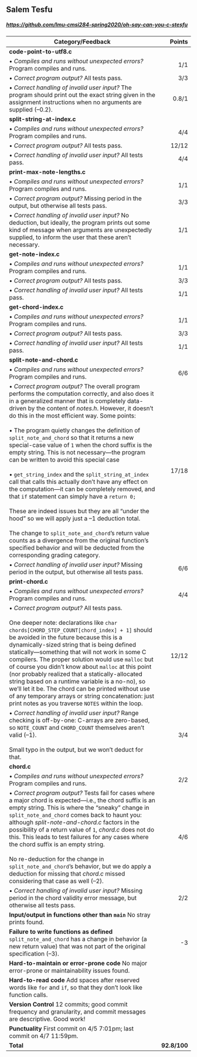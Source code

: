 

## Salem Tesfu

##### https://github.com/lmu-cmsi284-spring2020/oh-say-can-you-c-stesfu

| Category/Feedback | Points |
| --- | ---: |
| **code-point-to-utf8.c** | |
| • _Compiles and runs without unexpected errors?_ Program compiles and runs.  | 1/1 |
| • _Correct program output?_ All tests pass. | 3/3 |
| • _Correct handling of invalid user input?_ The program should print out the exact string given in the assignment instructions when no arguments are supplied (–0.2). | 0.8/1 |
| **split-string-at-index.c** | |
| • _Compiles and runs without unexpected errors?_ Program compiles and runs. | 4/4 |
| • _Correct program output?_ All tests pass. | 12/12 |
| • _Correct handling of invalid user input?_ All tests pass. | 4/4 |
| **print-max-note-lengths.c** | |
| • _Compiles and runs without unexpected errors?_ Program compiles and runs. | 1/1 |
| • _Correct program output?_ Missing period in the output, but otherwise all tests pass. | 3/3 |
| • _Correct handling of invalid user input?_ No deduction, but ideally, the program prints out some kind of message when arguments are unexpectedly supplied, to inform the user that these aren’t necessary. | 1/1 |
| **get-note-index.c** | |
| • _Compiles and runs without unexpected errors?_ Program compiles and runs.  | 1/1 |
| • _Correct program output?_ All tests pass. | 3/3 |
| • _Correct handling of invalid user input?_ All tests pass. | 1/1 |
| **get-chord-index.c** | |
| • _Compiles and runs without unexpected errors?_ Program compiles and runs.  | 1/1 |
| • _Correct program output?_ All tests pass. | 3/3 |
| • _Correct handling of invalid user input?_ All tests pass. | 1/1 |
| **split-note-and-chord.c** | |
| • _Compiles and runs without unexpected errors?_ Program compiles and runs. | 6/6 |
| • _Correct program output?_ The overall program performs the computation correctly, and also does it in a generalized manner that is completely data-driven by the content of _notes.h_. However, it doesn’t do this in the most efficient way. Some points:<br><br>• The program quietly changes the definition of `split_note_and_chord` so that it returns a new special-case value of `1` when the chord suffix is the empty string. This is not necessary—the program can be written to avoid this special case<br><br>• `get_string_index` and the `split_string_at_index` call that calls this actually don’t have any effect on the computation—it can be completely removed, and that `if` statement can simply have a `return 0;`<br><br>These are indeed issues but they are all “under the hood” so we will apply just a –1 deduction total.<br><br>The change to `split_note_and_chord`’s return value counts as a divergence from the original function’s specified behavior and will be deducted from the corresponding grading category. | 17/18 |
| • _Correct handling of invalid user input?_ Missing period in the output, but otherwise all tests pass. | 6/6 |
| **print-chord.c** | |
| • _Compiles and runs without unexpected errors?_ Program compiles and runs. | 4/4 |
| • _Correct program output?_ All tests pass.<br><br>One deeper note: declarations like `char chords[CHORD_STEP_COUNT[chord_index] + 1]` should be avoided in the future because this is a dynamically-sized string that is being defined statically—something that will not work in some C compilers. The proper solution would use `malloc` but of course you didn’t know about `malloc` at this point (nor probably realized that a statically-allocated string based on a runtime variable is a no-no), so we’ll let it be. The chord can be printed without use of any temporary arrays or string concatenation: just print notes as you traverse `NOTES` within the loop. | 12/12 |
| • _Correct handling of invalid user input?_ Range checking is off-by-one: C-arrays are zero-based, so `NOTE_COUNT` and `CHORD_COUNT` themselves aren’t valid (–1).<br><br>Small typo in the output, but we won’t deduct for that. | 3/4 |
| **chord.c** | |
| • _Compiles and runs without unexpected errors?_ Program compiles and runs. | 2/2 |
| • _Correct program output?_ Tests fail for cases where a major chord is expected—i.e., the chord suffix is an empty string. This is where the “sneaky” change in `split_note_and_chord` comes back to haunt you: although _split-note-and-chord.c_ factors in the possibility of a return value of `1`, _chord.c_ does not do this. This leads to test failures for any cases where the chord suffix is an empty string.<br><br>No re-deduction for the change in `split_note_and_chord`’s behavior, but we do apply a deduction for missing that _chord.c_ missed considering that case as well (–2). | 4/6 |
| • _Correct handling of invalid user input?_ Missing period in the chord validity error message, but otherwise all tests pass. | 2/2 |
| **Input/output in functions other than `main`** No stray prints found. |  |
| **Failure to write functions as defined** `split_note_and_chord` has a change in behavior (a new return value) that was not part of the original specification (–3). | -3 |
| **Hard-to-maintain or error-prone code** No major error-prone or maintainability issues found. |  |
| **Hard-to-read code** Add spaces after reserved words like `for` and `if`, so that they don’t look like function calls. |  |
| **Version Control** 12 commits; good commit frequency and granularity, and commit messages are descriptive. Good work! |  |
| **Punctuality** First commit on 4/5 7:01pm; last commit on 4/7 11:59pm.  |  |
| **Total** | **92.8/100** |
